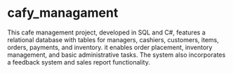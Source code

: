# cafy_managament
This cafe management project, developed in SQL and C#, features a relational database with tables for managers, cashiers, customers, items, orders, payments, and inventory.  it enables order placement, inventory management, and basic administrative tasks. The system also incorporates a feedback system and sales report functionality.
